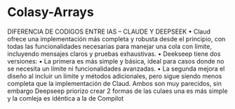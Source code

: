 # Colasy-Arrays

DIFERENCIA DE CODIGOS ENTRE IAS – CLAUDE Y DEEPSEEK
•	Claud ofrece una implementación más completa y robusta desde el principio, con todas las funcionalidades necesarias para manejar una cola con límite, incluyendo mensajes claros y pruebas exhaustivas.
•	Deekseep tiene dos versiones:
•	La primera  es más simple y básica, ideal para casos donde no se necesita un límite ni funcionalidades avanzadas.
•	La segunda  mejora el diseño al incluir un límite y métodos adicionales, pero sigue siendo menos completa que la implementación de Claud.
Ambos son muy parecidos, sin embargo Deepseep priorizo crear 2 formas de las culaes una es más simple y la comleja es idéntica a la de Compilot
